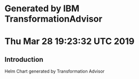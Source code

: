 # Generated by IBM TransformationAdvisor
# Thu Mar 28 19:23:32 UTC 2019
## Introduction

Helm Chart generated by Transformation Advisor
